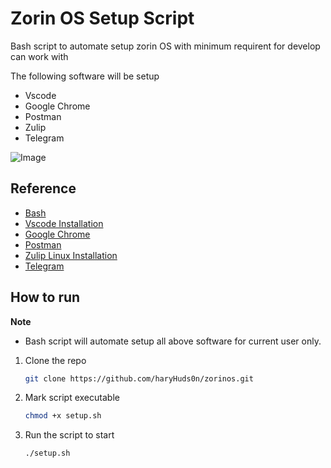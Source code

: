 
# Zorin OS Setup Script

Bash script to automate setup zorin OS with minimum requirent for develop can work with

The following software will be setup

- Vscode
- Google Chrome
- Postman
- Zulip
- Telegram

![Image](https://i.imgur.com/Aa4E14u.png)

## Reference
 - [Bash](https://linux.die.net/man/1/bash)
 - [Vscode Installation](https://code.visualstudio.com/docs/setup/linux)
 - [Google Chrome](https://support.google.com/chrome/a/answer/9025903?hl=en)
 - [Postman](https://www.postman.com/downloads/)
 - [Zulip Linux Installation](https://zulip.com/help/desktop-app-install-guide)
 - [Telegram](https://desktop.telegram.org/)


## How to run

**Note**
- Bash script will automate setup all above software for current user only.

1. Clone the repo
    ```bash
    git clone https://github.com/haryHuds0n/zorinos.git
    ```

2. Mark script executable
    ```bash
    chmod +x setup.sh
    ```

3. Run the script to start
    ```bash
    ./setup.sh
    ```